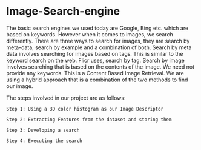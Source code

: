 # Image-Search-engine
The basic search engines we used today are Google, Bing etc. which are based on keywords. However when it comes to images, we search differently. There are three ways to search for images, they are search by meta-data, search by example and a combination of both. Search by meta data involves searching for images based on tags. This is similar to the keyword search on the web. Flicr uses, search by tag. Search by image involves searching that is based on the contents of the image. We need not provide any keywords. This is a Content Based Image Retrieval. We are using a hybrid approach that is a combination of the two methods to find our image. 

The steps involved in our project are as follows: 

    Step 1: Using a 3D color histogram as our Image Descriptor 
    
    Step 2: Extracting Features from the dataset and storing them 
    
    Step 3: Developing a search
    
    Step 4: Executing the search
